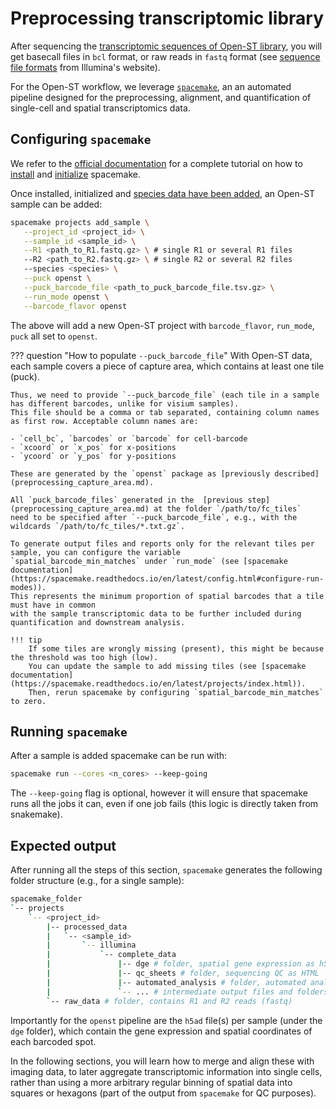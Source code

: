 # Preprocessing transcriptomic library
After sequencing the [transcriptomic sequences of Open-ST library](../experimental/sequencing_of_openst_library.md#sequencing-of-Open-ST-library), 
you will get basecall files in `bcl` format, or raw reads in `fastq` format 
(see [sequence file formats](https://www.illumina.com/informatics/sequencing-data-analysis/sequence-file-formats.html)
from Illumina's website).

For the Open-ST workflow, we leverage [`spacemake`](https://spacemake.readthedocs.io/en/latest/), an
an automated pipeline designed for the preprocessing, alignment, and quantification of single-cell and spatial transcriptomics data.

## Configuring `spacemake`
We refer to the [official documentation](https://spacemake.readthedocs.io/en/latest/) for a complete tutorial on how to 
[install](https://spacemake.readthedocs.io/en/latest/install.html) and
[initialize](https://spacemake.readthedocs.io/en/latest/initialize.html) spacemake. 

Once installed, initialized and [species data have been added](https://spacemake.readthedocs.io/en/latest/config.html#configure-species),
an Open-ST sample can be added:

```bash
spacemake projects add_sample \
   --project_id <project_id> \
   --sample_id <sample_id> \
   --R1 <path_to_R1.fastq.gz> \ # single R1 or several R1 files
   --R2 <path_to_R2.fastq.gz> \ # single R2 or several R2 files
   --species <species> \
   --puck openst \
   --puck_barcode_file <path_to_puck_barcode_file.tsv.gz> \
   --run_mode openst \
   --barcode_flavor openst
```

The above will add a new Open-ST project with `barcode_flavor`, `run_mode`, `puck` all set to `openst`.

??? question "How to populate `--puck_barcode_file`"
    With Open-ST data, each sample covers a piece of capture area, which contains at least one tile (puck).

    Thus, we need to provide `--puck_barcode_file` (each tile in a sample has different barcodes, unlike for visium samples).
    This file should be a comma or tab separated, containing column names as first row. Acceptable column names are:

    - `cell_bc`, `barcodes` or `barcode` for cell-barcode
    - `xcoord` or `x_pos` for x-positions
    - `ycoord` or `y_pos` for y-positions

    These are generated by the `openst` package as [previously described](preprocessing_capture_area.md).

    All `puck_barcode_files` generated in the  [previous step](preprocessing_capture_area.md) at the folder `/path/to/fc_tiles` 
    need to be specified after `--puck_barcode_file`, e.g., with the wildcards `/path/to/fc_tiles/*.txt.gz`.

    To generate output files and reports only for the relevant tiles per sample, you can configure the variable
    `spatial_barcode_min_matches` under `run_mode` (see [spacemake documentation](https://spacemake.readthedocs.io/en/latest/config.html#configure-run-modes)).
    This represents the minimum proportion of spatial barcodes that a tile must have in common 
    with the sample transcriptomic data to be further included during quantification and downstream analysis.

    !!! tip
        If some tiles are wrongly missing (present), this might be because the threshold was too high (low). 
        You can update the sample to add missing tiles (see [spacemake documentation](https://spacemake.readthedocs.io/en/latest/projects/index.html)).
        Then, rerun spacemake by configuring `spatial_barcode_min_matches` to zero.

## Running `spacemake`
After a sample is added spacemake can be run with:

```bash
spacemake run --cores <n_cores> --keep-going
```

The `--keep-going` flag is optional, however it will ensure that spacemake runs all the jobs it can,
even if one job fails (this logic is directly taken from snakemake).

## Expected output

After running all the steps of this section, `spacemake` generates the following folder structure (e.g., for a single sample):
```sh
spacemake_folder
`-- projects
    `-- <project_id>
        |-- processed_data
        |   `-- <sample_id>
        |       `-- illumina
        |           `-- complete_data
        |               |-- dge # folder, spatial gene expression as h5ad files 
        |               |-- qc_sheets # folder, sequencing QC as HTML
        |               |-- automated_analysis # folder, automated analysis results as HTML
        |               `-- ... # intermediate output files and folders
        `-- raw_data # folder, contains R1 and R2 reads (fastq)
```

Importantly for the `openst` pipeline are the `h5ad` file(s) per sample (under the `dge` folder),
which contain the gene expression and spatial coordinates of each barcoded spot. 

In the following sections, you will learn how to merge and align these with imaging data, to later aggregate
transcriptomic information into single cells, rather than using a more arbitrary regular binning of 
spatial data into squares or hexagons (part of the output from `spacemake` for QC purposes).